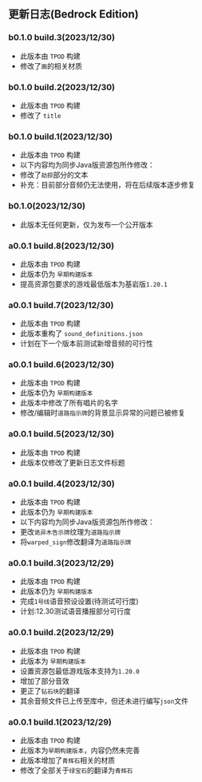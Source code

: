 ## 更新日志(Bedrock Edition)

### b0.1.0 build.3(2023/12/30)

 - 此版本由 `TPOD` 构建
 - 修改了`画`的相关材质

### b0.1.0 build.2(2023/12/30)

 - 此版本由 `TPOD` 构建
 - 修改了 `title`

### b0.1.0 build.1(2023/12/30)

 - 此版本由 `TPOD` 构建
 - 以下内容均为同步Java版资源包所作修改：
 - 修改了`劫掠`部分的文本
 - 补充：目前部分音频仍无法使用，将在后续版本逐步修复

### b0.1.0(2023/12/30)

 - 此版本无任何更新，仅为发布一个公开版本

### a0.0.1 build.8(2023/12/30)

 - 此版本由 `TPOD` 构建
 - 此版本仍为 `早期构建版本`
 - 提高资源包要求的游戏最低版本为基岩版`1.20.1`

### a0.0.1 build.7(2023/12/30)

- 此版本由 `TPOD` 构建
- 此版本重构了 `sound_definitions.json`
- 计划在下一个版本前测试新增音频的可行性

### a0.0.1 build.6(2023/12/30)

 - 此版本由 `TPOD` 构建
 - 此版本仍为 `早期构建版本`
 - 此版本中修改了所有唱片的名字
 - 修改/编辑时`道路指示牌`的背景显示异常的问题已被修复

### a0.0.1 build.5(2023/12/30)

 - 此版本由 `TPOD` 构建
 - 此版本仅修改了更新日志文件标题

### a0.0.1 build.4(2023/12/30)

 - 此版本由 `TPOD` 构建
 - 此版本仍为 `早期构建版本`
 - 以下内容均为同步Java版资源包所作修改：
 - 更改`诡异木告示牌`纹理为`道路指示牌`
 - 将`warped_sign`修改翻译为`道路指示牌`

### a0.0.1 build.3(2023/12/29)

 - 此版本由 `TPOD` 构建
 - 此版本仍为 `早期构建版本`
 - 完成`1号线`语音预设设置(待测试可行度)
 - 计划:12.30测试语音播报部分可行度

### a0.0.1 build.2(2023/12/29)

 - 此版本由 `TPOD` 构建
 - 此版本为 `早期构建版本`
 - 设置资源包最低游戏版本支持为`1.20.0`
 - 增加了部分音效
 - 更正了`钻石块`的翻译
 - 其余音频文件已上传至库中，但还未进行编写`json`文件

### a0.0.1 build.1(2023/12/29)

 - 此版本由 `TPOD` 构建
 - 此版本为`早期构建版本`，内容仍然未完善
 - 此版本增加了`青辉石`相关的材质
 - 修改了全部关于`绿宝石`的翻译为`青辉石`
